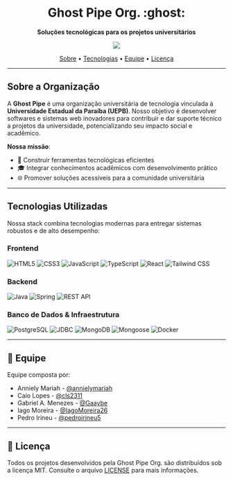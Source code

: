 <h1 align="center">
  Ghost Pipe Org. :ghost: 
</h1> 

<p align="center">
  <strong>Soluções tecnológicas para os projetos universitários</strong> 
</p>
<p align="center">
  <img src='https://badges.frapsoft.com/os/v3/open-source.svg?v=103')> 
</p>

<p align="center">
  <a href="#-sobre">Sobre</a> •
  <a href="#-tecnologias">Tecnologias</a> •
  <a href="#-equipe">Equipe</a> •
  <a href="#-licença">Licença</a>
</p>

---

## Sobre a Organização

A **Ghost Pipe** é uma organização universitária de tecnologia vinculada à **Universidade Estadual da Paraíba (UEPB)**. Nosso objetivo é desenvolver softwares e sistemas web inovadores para contribuir e dar suporte técnico a projetos da universidade, potencializando seu impacto social e acadêmico.

**Nossa missão**:
- :wrench: Construir ferramentas tecnológicas eficientes
- :mortar_board: Integrar conhecimentos acadêmicos com desenvolvimento prático
- :globe_with_meridians: Promover soluções acessíveis para a comunidade universitária

---

## Tecnologias Utilizadas

Nossa stack combina tecnologias modernas para entregar sistemas robustos e de alto desempenho:

### Frontend
<p> <img src="https://img.shields.io/badge/HTML5-E34F26?style=for-the-badge&logo=html5&logoColor=white" alt="HTML5">
  <img src="https://img.shields.io/badge/CSS3-1572B6?style=for-the-badge&logo=css3&logoColor=white" alt="CSS3">
  <img src="https://img.shields.io/badge/JavaScript-F7DF1E?style=for-the-badge&logo=javascript&logoColor=black" alt="JavaScript">
  <img src="https://img.shields.io/badge/TypeScript-3178C6?style=for-the-badge&logo=typescript&logoColor=white" alt="TypeScript">
  <img src="https://img.shields.io/badge/React-61DAFB?style=for-the-badge&logo=react&logoColor=black" alt="React">
  <img src="https://img.shields.io/badge/Tailwind_CSS-38B2AC?style=for-the-badge&logo=tailwind-css&logoColor=white" alt="Tailwind CSS">
</p>
</p>

### Backend
<p>
  <img src="https://img.shields.io/badge/Java-ED8B00?style=for-the-badge&logo=openjdk&logoColor=white" alt="Java">
  <img src="https://img.shields.io/badge/Spring-6DB33F?style=for-the-badge&logo=spring&logoColor=white" alt="Spring">
  <img src="https://img.shields.io/badge/REST-FF5733?style=for-the-badge&logo=rest&logoColor=white" alt="REST API">
</p>

### Banco de Dados & Infraestrutura
<p>
  <img src="https://img.shields.io/badge/PostgreSQL-4169E1?style=for-the-badge&logo=postgresql&logoColor=white" alt="PostgreSQL">
  <img src="https://img.shields.io/badge/JDBC-007396?style=for-the-badge&logo=java&logoColor=white" alt="JDBC">
  <img src="https://img.shields.io/badge/MongoDB-47A248?style=for-the-badge&logo=mongodb&logoColor=white" alt="MongoDB">
  <img src="https://img.shields.io/badge/Mongoose-47A248?style=for-the-badge&logo=mongodb&logoColor=white" alt="Mongoose">
  <img src="https://img.shields.io/badge/Docker-2496ED?style=for-the-badge&logo=docker&logoColor=white" alt="Docker">
</p>

---

## :busts_in_silhouette: Equipe

Equipe composta por:
- Anniely Mariah - [@annielymariah](https://github.com/annielymariah)
- Caio Lopes - [@cls2311](https://github.com/cls2311) 
- Gabriel A. Menezes - [@Gaaybe](https://github.com/Gaaaybe)
- Iago Moreira - [@IagoMoreira26](https://github.com/IagoMoreira26)
- Pedro Irineu - [@pedroirineu5](https://github.com/pedroirineu5)

---

## :page_facing_up: Licença

Todos os projetos desenvolvidos pela Ghost Pipe Org. são distribuídos sob a licença MIT. Consulte o arquivo [LICENSE](https://github.com/ghost-pipe-org/.github/blob/main/LICENSE) para mais informações.
